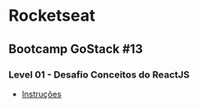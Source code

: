 # Rocketseat

## Bootcamp GoStack #13

### Level 01 - Desafio Conceitos do ReactJS

- [Instruções](https://github.com/rocketseat-education/bootcamp-gostack-desafios/tree/master/desafio-conceitos-reactjs)
